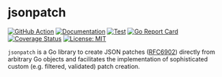 # jsonpatch
[![GitHub Action](https://img.shields.io/badge/GitHub-Action-blue)](https://github.com/features/actions)
[![Documentation](https://img.shields.io/badge/godoc-reference-5272B4.svg)](https://pkg.go.dev/github.com/snorwin/jsonpatch)
[![Test](https://img.shields.io/github/workflow/status/snorwin/jsonpatch/Test?label=build&logo=github)](https://github.com/snorwin/jsonpatch/actions)
[![Go Report Card](https://goreportcard.com/badge/github.com/snorwin/jsonpatch)](https://goreportcard.com/report/github.com/snorwin/jsonpatch)
[![Coverage Status](https://coveralls.io/repos/github/snorwin/jsonpatch/badge.svg?branch=main)](https://coveralls.io/github/snorwin/jsonpatch?branch=main)
[![License: MIT](https://img.shields.io/badge/License-MIT-yellow.svg)](https://opensource.org/licenses/MIT)

`jsonpatch` is a Go library to create JSON patches ([RFC6902](http://tools.ietf.org/html/rfc6902)) directly from arbitrary Go objects and facilitates the implementation of sophisticated custom (e.g. filtered, validated) patch creation.
